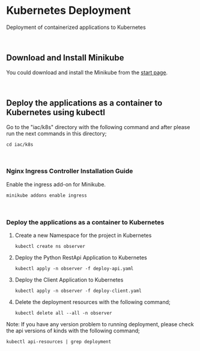 # Kubernetes Deployment

Deployment of containerized applications to Kubernetes

<br/>

## Download and Install Minikube
You could download and install the Minikube from the [start page](https://minikube.sigs.k8s.io/docs/start/).

<br/>

## Deploy the applications as a container to Kubernetes using kubectl

Go to the "iac/k8s" directory with the following command and after please run the next commands in this directory;
```local
cd iac/k8s
```

<br/>

### Nginx Ingress Controller Installation Guide

Enable the ingress add-on for Minikube.
 ```console
 minikube addons enable ingress
 ```

<br/>

### Deploy the applications as a container to Kubernetes

1. Create a new Namespace for the project in Kubernetes
    ```console
    kubectl create ns observer
    ```

2. Deploy the Python RestApi Application to Kubernetes
    ```console
    kubectl apply -n observer -f deploy-api.yaml
    ```

3. Deploy the Client Application to Kubernetes
    ```console
    kubectl apply -n observer -f deploy-client.yaml
    ```

4. Delete the deployment resources with the following command;
    ```console
    kubectl delete all --all -n observer
    ```


Note: If you have any version problem to running deployment, please check the api versions of kinds with the following command;
```console
kubectl api-resources | grep deployment
````
